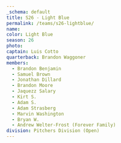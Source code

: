 ```yaml
---
_schema: default
title: S26 - Light Blue
permalink: /teams/s26-lightblue/
name:
color: Light Blue
season: 26
photo:
captain: Luis Cotto
quarterback: Brandon Waggoner
members:
  - Brandon Benjamin
  - Samuel Brown
  - Jonathan Dillard
  - Brandon Moore
  - Jaquezz Salary
  - Kirt S.
  - Adam S.
  - Adam Strasberg
  - Marvin Washington
  - Bryan W.
  - Andrew Welter-Frost (Forever Family)
division: Pitchers Division (Open)
---
```

